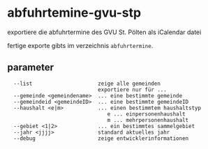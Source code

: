 # abfuhrtemine-gvu-stp
exportiere die abfuhrtermine des GVU St. Pölten als iCalendar datei

fertige exporte gibts im verzeichnis `abfuhrtermine`.

## parameter

```
  --list                     zeige alle gemeinden
                             exportiere nur für ...
  --gemeinde <gemeindename>  ... eine bestimmte gemeinde
  --gemeindeid <gemeindeID>  ... eine bestimmte gemeindeID
  --haushalt <e|m>           ... einen bestimmtem haushaltstyp
                                e ... einpersonenhaushalt
                                m ... mehrpersonenhaushalt
  --gebiet <1|2>             ... ein bestimmtes sammelgebiet 
  --jahr <jjjj>              standard aktuelles jahr
  --debug                    zeige entwicklerinformationen
```

